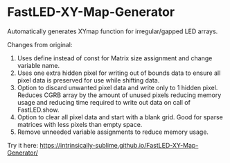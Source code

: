 # FastLED-XY-Map-Generator
Automatically generates XYmap function for irregular/gapped LED arrays.

Changes from original:
1) Uses define instead of const for Matrix size assignment and change variable name.
2) Uses one extra hidden pixel for writing out of bounds data to ensure all pixel data is preserved for use while shifting data.
3) Option to discard unwanted pixel data and write only to 1 hidden pixel. Reduces CGRB array by the amount of unused pixels reducing memory usage and reducing time required to write out data on call of FastLED.show.
4) Option to clear all pixel data and start with a blank grid. Good for sparse matrices with less pixels than empty space.
5) Remove unneeded variable assignments to reduce memory usage.

Try it here: https://intrinsically-sublime.github.io/FastLED-XY-Map-Generator/
